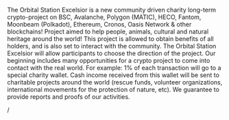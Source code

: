 <!---
OrbitalStationExcelsior/OrbitalStationExcelsior is a ✨ special ✨ repository because its `README.md` (this file) appears on your GitHub profile.
You can click the Preview link to take a look at your changes.
--->
The Orbital Station Excelsior is a new community driven charity long-term crypto-project on BSC, Avalanche, Polygon (MATIC), HECO, Fantom, Moonbeam (Polkadot), Ethereum, Cronos, Oasis Network & other blockchains! Project aimed to help people, animals, cultural and natural heritage around the world! 
This project is allowed to obtain benefits of all holders, and is also set to interact with the community. 
The Orbital Station Excelsior will allow participants to choose the direction of the project.
Our beginning includes many opportunities for a crypto project to come into contact with the real world.
For example: 1% of each transaction will go to a special charity wallet. 
Cash income received from this wallet will be sent to charitable projects around the world (rescue funds, volunteer organizations, 
international movements for the protection of nature, etc). We guarantee to provide reports and proofs of our activities.

/
